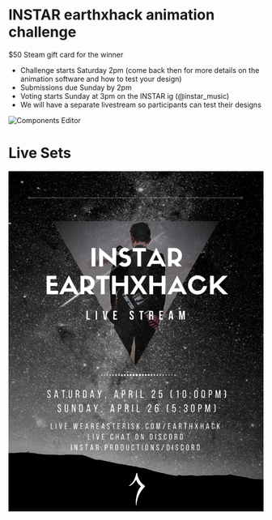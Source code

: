 # INSTAR earthxhack animation challenge

$50 Steam gift card for the winner

- Challenge starts Saturday 2pm (come back then for more details on the animation software and how to test your design)
- Submissions due Sunday by 2pm
- Voting starts Sunday at 3pm on the INSTAR ig (@instar_music)
- We will have a separate livestream so participants can test their designs

![Components Editor](/InStarNeonYC.jpg)


# Live Sets
![Components Editor](/GravityZero.png)

